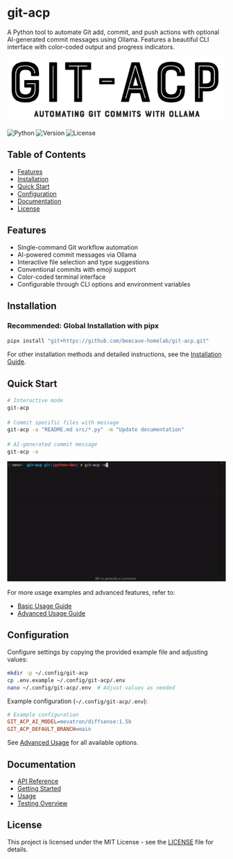 # git-acp

A Python tool to automate Git add, commit, and push actions with optional AI-generated commit messages using Ollama. Features a beautiful CLI interface with color-coded output and progress indicators.

![GIT-ACP logo](./assets/logo/git-acp-logo-textonly.png)

![Python](https://img.shields.io/badge/python-3.10%2B-blue)
![Version](https://img.shields.io/badge/version-0.15.1-brightgreen)
![License](https://img.shields.io/badge/license-MIT-green)

## Table of Contents

- [Features](#features)
- [Installation](#installation)
- [Quick Start](#quick-start)
- [Configuration](#configuration)
- [Documentation](#documentation)
- [License](#license)

## Features

- Single-command Git workflow automation
- AI-powered commit messages via Ollama
- Interactive file selection and type suggestions
- Conventional commits with emoji support
- Color-coded terminal interface
- Configurable through CLI options and environment variables

## Installation

### Recommended: Global Installation with pipx

```bash
pipx install "git+https://github.com/beecave-homelab/git-acp.git"
```

For other installation methods and detailed instructions, see the [Installation Guide](docs/getting_started/installation.md).

## Quick Start

```bash
# Interactive mode
git-acp

# Commit specific files with message
git-acp -a "README.md src/*.py" -m "Update documentation"

# AI-generated commit message
git-acp -o
```

![git-acp interactive mode](./assets/examples/git-acp-example-output-default.gif)

For more usage examples and advanced features, refer to:

- [Basic Usage Guide](docs/usage/basic_usage.md)
- [Advanced Usage Guide](docs/usage/advanced_usage.md)

## Configuration

Configure settings by copying the provided example file and adjusting values:

```bash
mkdir -p ~/.config/git-acp
cp .env.example ~/.config/git-acp/.env
nano ~/.config/git-acp/.env  # Adjust values as needed
```

Example configuration (`~/.config/git-acp/.env`):

```ini
# Example configuration
GIT_ACP_AI_MODEL=mevatron/diffsense:1.5b
GIT_ACP_DEFAULT_BRANCH=main
```

See [Advanced Usage](docs/usage/advanced_usage.md#advanced-usage) for all available options.

## Documentation

- [API Reference](docs/api/overview.md)
- [Getting Started](docs/getting_started/introduction.md)
- [Usage](docs/usage/basic_usage.md)
- [Testing Overview](docs/tests/test_plan.md)

## License

This project is licensed under the MIT License - see the [LICENSE](LICENSE) file for details.
